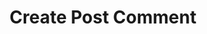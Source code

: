 ---
title: Create Post Comment
excerpt: |-
  Create a new post comment.

  Required scopes:
  + **post**
api:
  file: lolzteam-public-api-forum.json
  operationId: Posts.Comments.Create
deprecated: false
hidden: false
metadata:
  title: ''
  description: ''
  robots: index
next:
  description: ''
---